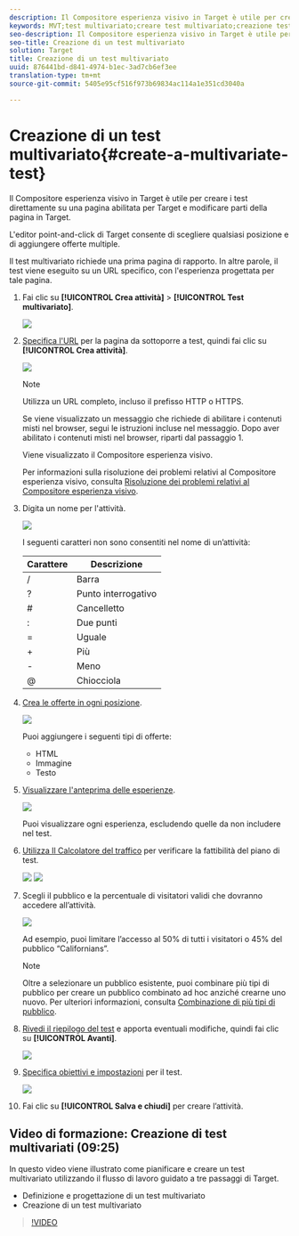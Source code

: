 ```yaml
---
description: Il Compositore esperienza visivo in Target è utile per creare i test direttamente su una pagina abilitata per Target e modificare parti della pagina in Target.
keywords: MVT;test multivariato;creare test multivariato;creazione test multivariato;creare MVT;creazione MVT;come MVT;come test multivariato
seo-description: Il Compositore esperienza visivo in Target è utile per creare i test direttamente su una pagina abilitata per Target e modificare parti della pagina in Target.
seo-title: Creazione di un test multivariato
solution: Target
title: Creazione di un test multivariato
uuid: 876441bd-d841-4974-b1ec-3ad7cb6ef3ee
translation-type: tm+mt
source-git-commit: 5405e95cf516f973b69834ac114a1e351cd3040a

---
```



# Creazione di un test multivariato{#create-a-multivariate-test}

Il Compositore esperienza visivo in Target è utile per creare i test direttamente su una pagina abilitata per Target e modificare parti della pagina in Target.

L&#39;editor point-and-click di Target consente di scegliere qualsiasi posizione e di aggiungere offerte multiple.

Il test multivariato richiede una prima pagina di rapporto. In altre parole, il test viene eseguito su un URL specifico, con l&#39;esperienza progettata per tale pagina.

1. Fai clic su **[!UICONTROL Crea attività]** &gt; **[!UICONTROL Test multivariato]**.

   ![](assets/create_mvt.png)

1. [Specifica l&#39;URL](../../../c-activities/c-multivariate-testing/t-create-multivariate-test/url.md#concept_C12E4A85FF3B4E518E3110F6CF1AF9C0) per la pagina da sottoporre a test, quindi fai clic su **[!UICONTROL Crea attività]**.

   ![](assets/url.png)

   >[!NOTE]
   >
   >Utilizza un URL completo, incluso il prefisso HTTP o HTTPS.

   Se viene visualizzato un messaggio che richiede di abilitare i contenuti misti nel browser, segui le istruzioni incluse nel messaggio. Dopo aver abilitato i contenuti misti nel browser, riparti dal passaggio 1.

   Viene visualizzato il Compositore esperienza visivo.

   Per informazioni sulla risoluzione dei problemi relativi al Compositore esperienza visivo, consulta [Risoluzione dei problemi relativi al Compositore esperienza visivo](../../../c-experiences/c-visual-experience-composer/r-troubleshoot-composer/troubleshoot-composer.md#reference_77743144F10143A3A89D56E116D296E4).
1. Digita un nome per l&#39;attività.

   ![](assets/activityname.png)

   I seguenti caratteri non sono consentiti nel nome di un’attività:

   | Carattere | Descrizione |
   |--- |--- |
   | / | Barra |
   | ? | Punto interrogativo |
   | # | Cancelletto |
   | : | Due punti |
   | = | Uguale |
   | + | Più |
   | - | Meno |
   | @ | Chiocciola |

1. [Crea le offerte in ogni posizione](../../../c-activities/c-multivariate-testing/t-create-multivariate-test/add-offers.md#concept_DCE6B45C30F7419B8EC17AFDEE8D8AA6).

   ![](assets/editoffers.png)

   Puoi aggiungere i seguenti tipi di offerte:

   * HTML
   * Immagine 
   * Testo

1. [Visualizzare l&#39;anteprima delle esperienze](../../../c-activities/c-multivariate-testing/t-create-multivariate-test/preview-experiences.md#task_21A700587E88453A9FC2210C0DE53A28).

   ![](assets/preview.png)

   Puoi visualizzare ogni esperienza, escludendo quelle da non includere nel test.
1. [Utilizza Il Calcolatore del traffico](../../../c-activities/c-multivariate-testing/t-create-multivariate-test/traffic-estimator.md#task_71AA6922AFD447EA8C5E610A78ABA714) per verificare la fattibilità del piano di test.

   ![](assets/estimator.png)  ![](assets/estimator2.png)

1. Scegli il pubblico e la percentuale di visitatori validi che dovranno accedere all’attività.

   ![](assets/mvt_audperc.png)

   Ad esempio, puoi limitare l’accesso al 50% di tutti i visitatori o 45% del pubblico “Californians”.

   >[!NOTE]
   >
   >Oltre a selezionare un pubblico esistente, puoi combinare più tipi di pubblico per creare un pubblico combinato ad hoc anziché crearne uno nuovo. Per ulteriori informazioni, consulta [Combinazione di più tipi di pubblico](../../../c-target/combining-multiple-audiences.md#concept_A7386F1EA4394BD2AB72399C225981E5).

1. [Rivedi il riepilogo del test](../../../c-activities/c-multivariate-testing/t-create-multivariate-test/test-summary.md#reference_971AB225963A4DC18EEB5B0E20F0A4A7) e apporta eventuali modifiche, quindi fai clic su **[!UICONTROL Avanti]**.

   ![](assets/mvtflow.png)

1. [Specifica obiettivi e impostazioni](../../../c-activities/c-multivariate-testing/t-create-multivariate-test/goals-and-settings.md#reference_B25389FD6F3A4989801E740364B089CC) per il test.

   ![](assets/settings.png)

1. Fai clic su **[!UICONTROL Salva e chiudi]** per creare l’attività.

## Video di formazione: Creazione di test multivariati (09:25)

In questo video viene illustrato come pianificare e creare un test multivariato utilizzando il flusso di lavoro guidato a tre passaggi di Target.

* Definizione e progettazione di un test multivariato
* Creazione di un test multivariato

>[!VIDEO](https://video.tv.adobe.com/v/17395)
